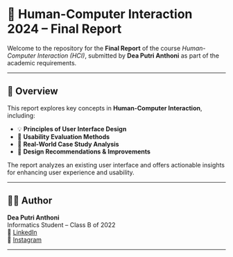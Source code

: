 # 🧠 Human-Computer Interaction 2024 – Final Report

Welcome to the repository for the **Final Report** of the course _Human-Computer Interaction (HCI)_, submitted by **Dea Putri Anthoni** as part of the academic requirements.

---

## 📘 Overview

This report explores key concepts in **Human-Computer Interaction**, including:

- 💡 **Principles of User Interface Design**  
- 🧪 **Usability Evaluation Methods**  
- 📱 **Real-World Case Study Analysis**  
- 🔁 **Design Recommendations & Improvements**  

The report analyzes an existing user interface and offers actionable insights for enhancing user experience and usability.

---

## 🧑‍💻 Author

**Dea Putri Anthoni**  
Informatics Student – Class B of 2022  
📎 [LinkedIn](https://www.linkedin.com/in/deaputrianthoni/)  
📸 [Instagram](https://www.instagram.com/deapxtri)

---
